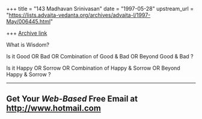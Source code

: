 +++
title = "143 Madhavan Srinivasan"
date = "1997-05-28"
upstream_url = "https://lists.advaita-vedanta.org/archives/advaita-l/1997-May/006445.html"

+++
[Archive link](https://lists.advaita-vedanta.org/archives/advaita-l/1997-May/006445.html)

What is Wisdom?

Is it Good OR Bad OR Combination of Good & Bad OR Beyond Good & Bad ?

Is it Happy OR Sorrow OR Combination of Happy & Sorrow OR Beyond Happy & Sorrow
?




---------------------------------------------------------
Get Your *Web-Based* Free Email at http://www.hotmail.com
---------------------------------------------------------

